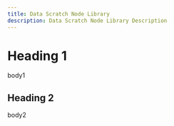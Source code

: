 ```yaml
---
title: Data Scratch Node Library
description: Data Scratch Node Library Description
---
```


# Heading 1

body1

## Heading 2

body2
